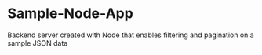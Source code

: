 # Sample-Node-App
Backend server created with Node that enables filtering and pagination on a sample JSON data
